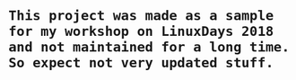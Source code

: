 # `This project was made as a sample for my workshop on LinuxDays 2018 and not maintained for a long time. So expect not very updated stuff.`
